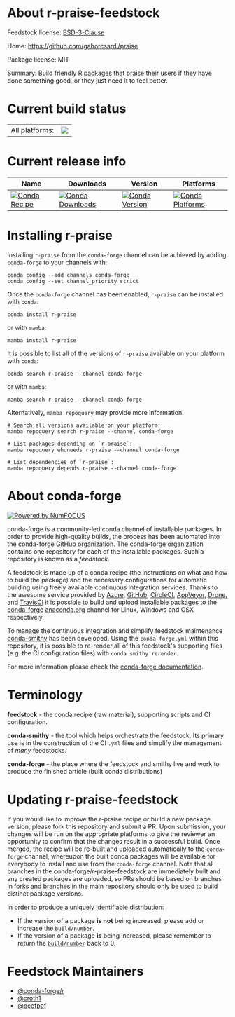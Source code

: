 About r-praise-feedstock
========================

Feedstock license: [BSD-3-Clause](https://github.com/conda-forge/r-praise-feedstock/blob/main/LICENSE.txt)

Home: https://github.com/gaborcsardi/praise

Package license: MIT

Summary: Build friendly R packages that praise their users if they have done something good, or they just need it to feel better.

Current build status
====================


<table><tr><td>All platforms:</td>
    <td>
      <a href="https://dev.azure.com/conda-forge/feedstock-builds/_build/latest?definitionId=1459&branchName=main">
        <img src="https://dev.azure.com/conda-forge/feedstock-builds/_apis/build/status/r-praise-feedstock?branchName=main">
      </a>
    </td>
  </tr>
</table>

Current release info
====================

| Name | Downloads | Version | Platforms |
| --- | --- | --- | --- |
| [![Conda Recipe](https://img.shields.io/badge/recipe-r--praise-green.svg)](https://anaconda.org/conda-forge/r-praise) | [![Conda Downloads](https://img.shields.io/conda/dn/conda-forge/r-praise.svg)](https://anaconda.org/conda-forge/r-praise) | [![Conda Version](https://img.shields.io/conda/vn/conda-forge/r-praise.svg)](https://anaconda.org/conda-forge/r-praise) | [![Conda Platforms](https://img.shields.io/conda/pn/conda-forge/r-praise.svg)](https://anaconda.org/conda-forge/r-praise) |

Installing r-praise
===================

Installing `r-praise` from the `conda-forge` channel can be achieved by adding `conda-forge` to your channels with:

```
conda config --add channels conda-forge
conda config --set channel_priority strict
```

Once the `conda-forge` channel has been enabled, `r-praise` can be installed with `conda`:

```
conda install r-praise
```

or with `mamba`:

```
mamba install r-praise
```

It is possible to list all of the versions of `r-praise` available on your platform with `conda`:

```
conda search r-praise --channel conda-forge
```

or with `mamba`:

```
mamba search r-praise --channel conda-forge
```

Alternatively, `mamba repoquery` may provide more information:

```
# Search all versions available on your platform:
mamba repoquery search r-praise --channel conda-forge

# List packages depending on `r-praise`:
mamba repoquery whoneeds r-praise --channel conda-forge

# List dependencies of `r-praise`:
mamba repoquery depends r-praise --channel conda-forge
```


About conda-forge
=================

[![Powered by
NumFOCUS](https://img.shields.io/badge/powered%20by-NumFOCUS-orange.svg?style=flat&colorA=E1523D&colorB=007D8A)](https://numfocus.org)

conda-forge is a community-led conda channel of installable packages.
In order to provide high-quality builds, the process has been automated into the
conda-forge GitHub organization. The conda-forge organization contains one repository
for each of the installable packages. Such a repository is known as a *feedstock*.

A feedstock is made up of a conda recipe (the instructions on what and how to build
the package) and the necessary configurations for automatic building using freely
available continuous integration services. Thanks to the awesome service provided by
[Azure](https://azure.microsoft.com/en-us/services/devops/), [GitHub](https://github.com/),
[CircleCI](https://circleci.com/), [AppVeyor](https://www.appveyor.com/),
[Drone](https://cloud.drone.io/welcome), and [TravisCI](https://travis-ci.com/)
it is possible to build and upload installable packages to the
[conda-forge](https://anaconda.org/conda-forge) [anaconda.org](https://anaconda.org/)
channel for Linux, Windows and OSX respectively.

To manage the continuous integration and simplify feedstock maintenance
[conda-smithy](https://github.com/conda-forge/conda-smithy) has been developed.
Using the ``conda-forge.yml`` within this repository, it is possible to re-render all of
this feedstock's supporting files (e.g. the CI configuration files) with ``conda smithy rerender``.

For more information please check the [conda-forge documentation](https://conda-forge.org/docs/).

Terminology
===========

**feedstock** - the conda recipe (raw material), supporting scripts and CI configuration.

**conda-smithy** - the tool which helps orchestrate the feedstock.
                   Its primary use is in the construction of the CI ``.yml`` files
                   and simplify the management of *many* feedstocks.

**conda-forge** - the place where the feedstock and smithy live and work to
                  produce the finished article (built conda distributions)


Updating r-praise-feedstock
===========================

If you would like to improve the r-praise recipe or build a new
package version, please fork this repository and submit a PR. Upon submission,
your changes will be run on the appropriate platforms to give the reviewer an
opportunity to confirm that the changes result in a successful build. Once
merged, the recipe will be re-built and uploaded automatically to the
`conda-forge` channel, whereupon the built conda packages will be available for
everybody to install and use from the `conda-forge` channel.
Note that all branches in the conda-forge/r-praise-feedstock are
immediately built and any created packages are uploaded, so PRs should be based
on branches in forks and branches in the main repository should only be used to
build distinct package versions.

In order to produce a uniquely identifiable distribution:
 * If the version of a package **is not** being increased, please add or increase
   the [``build/number``](https://docs.conda.io/projects/conda-build/en/latest/resources/define-metadata.html#build-number-and-string).
 * If the version of a package **is** being increased, please remember to return
   the [``build/number``](https://docs.conda.io/projects/conda-build/en/latest/resources/define-metadata.html#build-number-and-string)
   back to 0.

Feedstock Maintainers
=====================

* [@conda-forge/r](https://github.com/conda-forge/r/)
* [@croth1](https://github.com/croth1/)
* [@ocefpaf](https://github.com/ocefpaf/)

